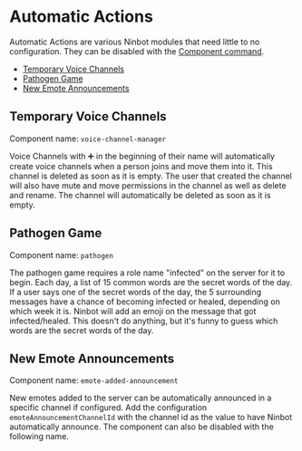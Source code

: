 # Automatic Actions

Automatic Actions are various Ninbot modules that need little to no configuration. They can be disabled with
the [Component command](../commands/index.md#component).

* [Temporary Voice Channels](#temporary-voice-channels)
* [Pathogen Game](#pathogen-game)
* [New Emote Announcements](#new-emote-announcements)

## Temporary Voice Channels

Component name: `voice-channel-manager`

Voice Channels with ➕ in the beginning of their name will automatically create voice channels when a person joins and
move them into it. This channel is deleted as soon as it is empty. The user that created the channel will also have mute
and move permissions in the channel as well as delete and rename. The channel will automatically be deleted as soon as
it is empty.

## Pathogen Game

Component name: `pathogen`

The pathogen game requires a role name "infected" on the server for it to begin. Each day, a list of 15 common words are
the secret words of the day. If a user says one of the secret words of the day, the 5 surrounding messages have a chance
of becoming infected or healed, depending on which week it is. Ninbot will add an emoji on the message that got
infected/healed. This doesn't do anything, but it's funny to guess which words are the secret words of the day.

## New Emote Announcements

Component name: `emote-added-announcement`

New emotes added to the server can be automatically announced in a specific channel if configured. Add the configuration
`emoteAnnouncementChannelId` with the channel id as the value to have Ninbot automatically announce.
The component can also be disabled with the following name.
